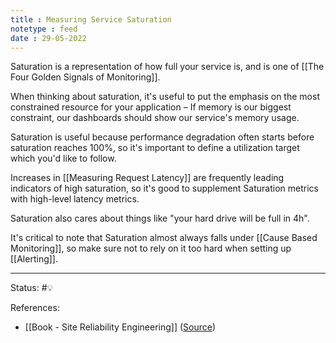 ```yaml
---
title : Measuring Service Saturation
notetype : feed
date : 29-05-2022
---
```


Saturation is a representation of how full your service is, and is one of [[The Four Golden Signals of Monitoring]]. 

When thinking about saturation, it's useful to put the emphasis on the most constrained resource for your application – If memory is our biggest constraint, our dashboards should show our service's memory usage.

Saturation is useful because performance degradation often starts before saturation reaches 100%, so it's important to define a utilization target which you'd like to follow.

Increases in [[Measuring Request Latency]] are frequently leading indicators of high saturation, so it's good to supplement Saturation metrics with high-level latency metrics.

Saturation also cares about things like "your hard drive will be full in 4h". 

It's critical to note that Saturation almost always falls under [[Cause Based Monitoring]], so make sure not to rely on it too hard when setting up [[Alerting]].



-----

Status: #💡 

References:
- [[Book - Site Reliability Engineering]] ([Source](https://sre.google/sre-book/table-of-contents/))
